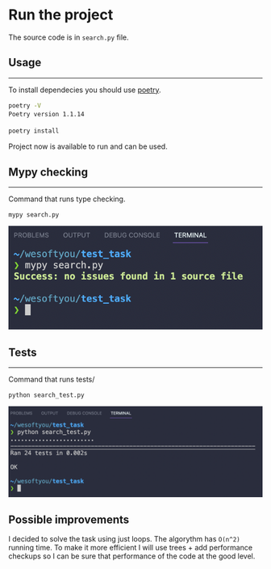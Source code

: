 # Run the project

The source code is in `search.py` file.

## Usage
---

To install dependecies you should use [poetry](https://python-poetry.org/).


```sh
poetry -V
Poetry version 1.1.14

poetry install
```

Project now is available to run and can be used.

## Mypy checking
---

Command that runs type checking.

```sh
mypy search.py
```

![mypy checking](images/mypy_checking.png)

## Tests
---

Command that runs tests/

```sh
python search_test.py
```

![tests](images/passed_tests.png)

## Possible improvements

I decided to solve the task using just loops. The algorythm has `O(n^2)` running time.
To make it more efficient I will use trees + add performance checkups so I can be sure that performance of the code at the good level.
